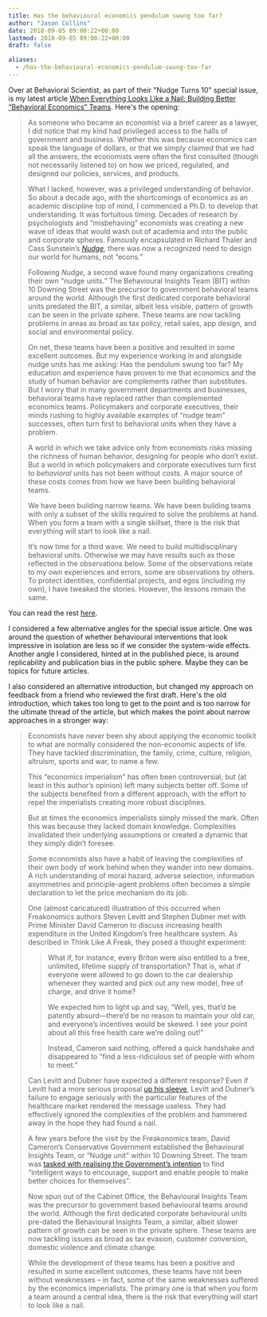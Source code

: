 ```yaml
---
title: Has the behavioural economics pendulum swung too far?
author: "Jason Collins"
date: 2018-09-05 09:00:22+00:00
lastmod: 2018-09-05 09:00:22+00:00
draft: false

aliases:
  - /has-the-behavioural-economics-pendulum-swung-too-far
---
```


Over at Behavioral Scientist, as part of their "Nudge Turns 10" special issue, is my latest article [When Everything Looks Like a Nail: Building Better “Behavioral Economics” Teams](https://behavioralscientist.org/when-everything-looks-like-a-nail-building-better-behavioral-economics-teams/). Here's the opening:

>As someone who became an economist via a brief career as a lawyer, I did notice that my kind had privileged access to the halls of government and business. Whether this was because economics can speak the language of dollars, or that we simply claimed that we had all the answers, the economists were often the first consulted (though not necessarily listened to) on how we priced, regulated, and designed our policies, services, and products.
>
>What I lacked, however, was a privileged understanding of behavior. So about a decade ago, with the shortcomings of economics as an academic discipline top of mind, I commenced a Ph.D. to develop that understanding. It was fortuitous timing. Decades of research by psychologists and “misbehaving” economists was creating a new wave of ideas that would wash out of academia and into the public and corporate spheres. Famously encapsulated in Richard Thaler and Cass Sunstein’s _[Nudge](https://en.m.wikipedia.org/wiki/Nudge_(book))_, there was now a recognized need to design our world for humans, not “econs.”
>
>Following _Nudge_, a second wave found many organizations creating their own “nudge units.” The Behavioural Insights Team (BIT) within 10 Downing Street was the precursor to government behavioral teams around the world. Although the first dedicated corporate behavioral units predated the BIT, a similar, albeit less visible, pattern of growth can be seen in the private sphere. These teams are now tackling problems in areas as broad as tax policy, retail sales, app design, and social and environmental policy.
>
>On net, these teams have been a positive and resulted in some excellent outcomes. But my experience working in and alongside nudge units has me asking: Has the pendulum swung too far? My education and experience have proven to me that economics and the study of human behavior are complements rather than substitutes. But I worry that in many government departments and businesses, behavioral teams have replaced rather than complemented economics teams. Policymakers and corporate executives, their minds rushing to highly available examples of “nudge team” successes, often turn first to behavioral units when they have a problem.
>
>A world in which we take advice only from economists risks missing the richness of human behavior, designing for people who don’t exist. But a world in which policymakers and corporate executives turn first to _behavioral_ units has not been without costs. A major source of these costs comes from how we have been building behavioral teams.
>
>We have been building narrow teams. We have been building teams with only a subset of the skills required to solve the problems at hand. When you form a team with a single skillset, there is the risk that everything will start to look like a nail.
>
>It’s now time for a third wave. We need to build multidisciplinary behavioral units. Otherwise we may have results such as those reflected in the observations below. Some of the observations relate to my own experiences and errors, some are observations by others. To protect identities, confidential projects, and egos (including my own), I have tweaked the stories. However, the lessons remain the same.

You can read the rest [here](https://behavioralscientist.org/when-everything-looks-like-a-nail-building-better-behavioral-economics-teams/).

I considered a few alternative angles for the special issue article. One was around the question of whether behavioural interventions that look impressive in isolation are less so if we consider the system-wide effects. Another angle I considered, hinted at in the published piece, is around replicability and publication bias in the public sphere. Maybe they can be topics for future articles.

I also considered an alternative introduction, but changed my approach on feedback from a friend who reviewed the first draft. Here's the old introduction, which takes too long to get to the point and is too narrow for the ultimate thread of the article, but which makes the point about narrow approaches in a stronger way:

>Economists have never been shy about applying the economic toolkit to what are normally considered the non-economic aspects of life. They have tackled discrimination, the family, crime, culture, religion, altruism, sports and war, to name a few.
>
>This “economics imperialism” has often been controversial, but (at least in this author’s opinion) left many subjects better off. Some of the subjects benefited from a different approach, with the effort to repel the imperialists creating more robust disciplines.
>
>But at times the economics imperialists simply missed the mark. Often this was because they lacked domain knowledge. Complexities invalidated their underlying assumptions or created a dynamic that they simply didn’t foresee.
>
>Some economists also have a habit of leaving the complexities of their own body of work behind when they wander into new domains. A rich understanding of moral hazard, adverse selection, information asymmetries and principle-agent problems often becomes a simple declaration to let the price mechanism do its job.
>
>One (almost caricatured) illustration of this occurred when Freakonomics authors Steven Levitt and Stephen Dubner met with Prime Minister David Cameron to discuss increasing health expenditure in the United Kingdom’s free healthcare system. As described in Think Like A Freak, they posed a thought experiment:
> 
>>What if, for instance, every Briton were also entitled to a free, unlimited, lifetime supply of transportation? That is, what if everyone were allowed to go down to the car dealership whenever they wanted and pick out any new model, free of charge, and drive it home?
>>
>>We expected him to light up and say, “Well, yes, that’d be patently absurd—there’d be no reason to maintain your old car, and everyone’s incentives would be skewed. I see your point about all this free health care we’re doling out!”
>> 
>>Instead, Cameron said nothing, offered a quick handshake and disappeared to “find a less-ridiculous set of people with whom to meet.” 
> 
>Can Levitt and Dubner have expected a different response? Even if Levitt had a more serious proposal [up his sleeve](http://freakonomics.com/2014/05/19/a-freakonomics-proposal-to-help-the-british-national-health-service/), Levitt and Dubner’s failure to engage seriously with the particular features of the healthcare market rendered the message useless. They had effectively ignored the complexities of the problem and hammered away in the hope they had found a nail.
>
>A few years before the visit by the Freakonomics team, David Cameron’s Conservative Government established the Behavioural Insights Team, or “Nudge unit” within 10 Downing Street. The team was [tasked with realising the Government’s intention](https://assets.publishing.service.gov.uk/government/uploads/system/uploads/attachment_data/file/60537/Behaviour-Change-Insight-Team-Annual-Update_acc.pdf) to find “intelligent ways to encourage, support and enable people to make better choices for themselves”.
>
>Now spun out of the Cabinet Office, the Behavioural Insights Team was the precursor to government based behavioural teams around the world. Although the first dedicated corporate behavioural units pre-dated the Behavioural Insights Team, a similar, albeit slower pattern of growth can be seen in the private sphere. These teams are now tackling issues as broad as tax evasion, customer conversion, domestic violence and climate change.
>
>While the development of these teams has been a positive and resulted in some excellent outcomes, these teams have not been without weaknesses – in fact, some of the same weaknesses suffered by the economics imperialists. The primary one is that when you form a team around a central idea, there is the risk that everything will start to look like a nail.
